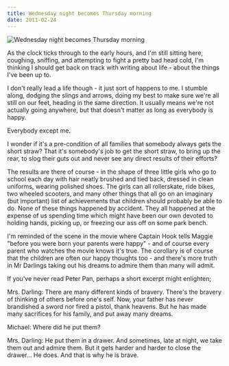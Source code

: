 ```yaml
---
title: Wednesday night becomes Thursday morning
date: 2011-02-24
---
```


![Wednesday night becomes Thursday morning](https://source.unsplash.com/y7GlIdTUOvo/1600x900)

As the clock ticks through to the early hours, and I'm still sitting here, coughing, sniffing, and attempting to fight a pretty bad head cold, I'm thinking I should get back on track with writing about life - about the things I've been up to.

I don't really lead a life though - it just sort of happens to me. I stumble along, dodging the slings and arrows, doing my best to make sure we're all still on our feet, heading in the same direction. It usually means we're not actually going anywhere, but that doesn't matter as long as everybody is happy.

Everybody except me.

I wonder if it's a pre-condition of all families that somebody always gets the short straw? That it's somebody's job to get the short straw, to bring up the rear, to slog their guts out and never see any direct results of their efforts?

The results are there of course - in the shape of three little girls who go to school each day with hair neatly brushed and tied back, dressed in clean uniforms, wearing polished shoes. The girls can all rollerskate, ride bikes, two wheeled scooters, and many other things that all go on an imaginary (but important) list of achievements that children should probably be able to do. None of these things happened by accident. They all happened at the expense of us spending time which might have been our own devoted to holding hands, picking up, or freezing our ass off on some park bench.

I'm reminded of the scene in the movie where Captain Hook tells Maggie "before you were born your parents were happy" - and of course every parent who watches the movie knows it's true. The corollary is of course that the children are often our happy thoughts too - and there's more truth in Mr Darlings taking out his dreams to admire them than many will admit.

If you've never read Peter Pan, perhaps a short excerpt might enlighten;

Mrs. Darling: There are many different kinds of bravery. There's the bravery of thinking of others before one's self. Now, your father has never brandished a sword nor fired a pistol, thank heavens. But he has made many sacrifices for his family, and put away many dreams.

Michael: Where did he put them?

Mrs. Darling: He put them in a drawer. And sometimes, late at night, we take them out and admire them. But it gets harder and harder to close the drawer... He does. And that is why he is brave.